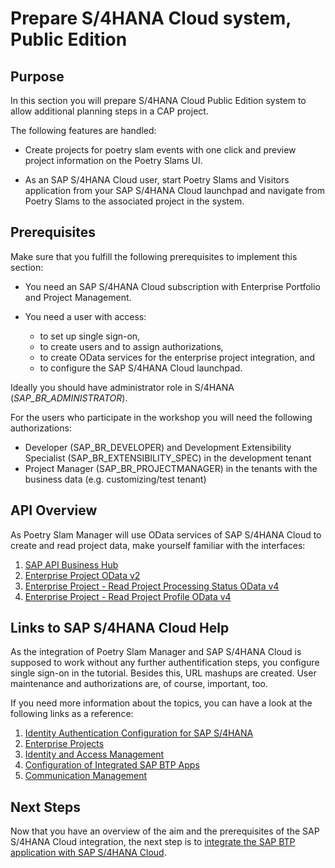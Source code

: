 # Prepare S/4HANA Cloud system, Public Edition

## Purpose

In this section you will prepare S/4HANA Cloud Public Edition system to allow additional planning steps in a CAP project.

The following features are handled:

- Create projects for poetry slam events with one click and preview project information on the Poetry Slams UI.

- As an SAP S/4HANA Cloud user, start Poetry Slams and Visitors application from your SAP S/4HANA Cloud launchpad and navigate from Poetry Slams to the associated project in the system.

## Prerequisites

Make sure that you fulfill the following prerequisites to implement this section:

- You need an SAP S/4HANA Cloud subscription with Enterprise Portfolio and Project Management.

- You need a user with access:

    - to set up single sign-on,
    - to create users and to assign authorizations,
    - to create OData services for the enterprise project integration, and
    - to configure the SAP S/4HANA Cloud launchpad.

Ideally you should have administrator role in S/4HANA (*SAP_BR_ADMINISTRATOR*).

For the users who participate in the workshop you will need the following authorizations:
- Developer (SAP_BR_DEVELOPER) and Development Extensibility Specialist (SAP_BR_EXTENSIBILITY_SPEC) in the development tenant
- Project Manager (SAP_BR_PROJECTMANAGER) in the tenants with the business data (e.g. customizing/test tenant)

## API Overview

As Poetry Slam Manager will use OData services of SAP S/4HANA Cloud to create and read project data, make yourself familiar with the interfaces:

1. [SAP API Business Hub](https://api.sap.com/package/SAPS4HANACloud/all)
2. [Enterprise Project OData v2](https://api.sap.com/api/API_ENTERPRISE_PROJECT_SRV_0002/overview) 
3. [Enterprise Project - Read Project Processing Status OData v4](https://api.sap.com/api/ENTPROJECTPROCESSINGSTATUS_0001/overview) 
4. [Enterprise Project - Read Project Profile OData v4](https://api.sap.com/api/ENTPROJECTPROFILECODE_0001/overview) 

## Links to SAP S/4HANA Cloud Help

As the integration of Poetry Slam Manager and SAP S/4HANA Cloud is supposed to work without any further authentification steps, you configure single sign-on in the tutorial. Besides this, URL mashups are created. User maintenance and authorizations are, of course, important, too. 

If you need more information about the topics, you can have a look at the following links as a reference: 

1. [Identity Authentication Configuration for SAP S/4HANA](https://help.sap.com/docs/cloud-identity/system-integration-guide/identity-authentication-configuration-for-sap-s-4hana)
2. [Enterprise Projects](https://help.sap.com/docs/SAP_S4HANA_CLOUD/f369b2eff700401494ba6e7c9a573288/97e2a4e0c9954d519ae3c862d7b7f8ac.html?q=enterprise%20projects)
3. [Identity and Access Management](https://help.sap.com/docs/SAP_S4HANA_CLOUD/a630d57fc5004c6383e7a81efee7a8bb/f25f9108740442c3804370f2d88a9bdd.html?q=Maintain%20Business%20Users)
4. [Configuration of Integrated SAP BTP Apps](https://help.sap.com/docs/SAP_S4HANA_CLOUD/0f69f8fb28ac4bf48d2b57b9637e81fa/1a2f16c997f741278347545969947d76.html?q=SAP%20S%2F4HANA%20Cloud%20Launchpad)
5. [Communication Management](https://help.sap.com/docs/SAP_S4HANA_CLOUD/0f69f8fb28ac4bf48d2b57b9637e81fa/2e84a10c430645a88bdbfaaa23ac9ff7.html?q=SAP%20S%2F4HANA%20Cloud%20Launchpad)

## Next Steps

Now that you have an overview of the aim and the prerequisites of the SAP S/4HANA Cloud integration, the next step is to [integrate the SAP BTP application with SAP S/4HANA Cloud](./34a-S4HC-Integration.md).